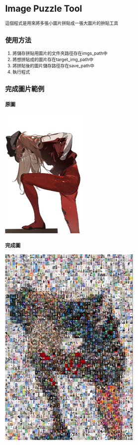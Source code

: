 # Image Puzzle Tool
這個程式是用來將多張小圖片拼貼成一張大圖片的拚貼工具

## 使用方法
1. 將儲存拼貼用圖片的文件夾路徑存在imgs_path中
2. 將想拼貼成的圖片存在target_img_path中
3. 將拼貼後的圖片儲存路徑存在save_path中
4. 執行程式

## 完成圖片範例
### 原圖
![Alt text](image.png)

### 完成圖
![Alt text](image-1.png)
